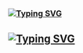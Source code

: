 ### [![Typing SVG](https://readme-typing-svg.herokuapp.com?color=%2336BCF7&lines=максимка)](https://git.io/typing-svg) 
## [![Typing SVG](https://readme-typing-svg.herokuapp.com?color=%2336BCF7&lines=ya+hochu+pizzi+)](https://git.io/typing-svg)
